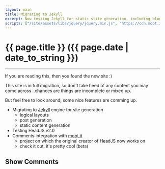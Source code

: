 ```yaml
---
layout: main
title: Migrating to Jekyll
excerpt: Now testing Jekyll for static stite generation, including blog & comments
scripts: ["/site/assets/libs/jquery/jquery.min.js", "https://cdn.moot.it/latest/moot.min.js", "/site/assets/js/comments.min.js"]
---
```


# {{ page.title }} ({{ page.date | date_to_string }})

<hr />

If you are reading this, then you found the new site :)

This site is in full migration, so don't take heed of any content you may come across
..chances are things are incomplete or mixed up.

But feel free to look around, some nice features are comming up.

* Migrating to [Jekyll](http://jekyllrb.com) engine for site generation
  - logical layouts
  - post generation
  - static content generation
* Testing HeadJS v2.0
* Comments integration with [moot.it](http://moot.it)
  * project on which the original creator of HeadJS now works on
  * check it out, it's pretty cool (beta)


<div onclick="blog.loadComments(this, 'posts/2013/may', 'Leave a comment')" style="cursor: pointer;">
    <h2>Show Comments</h2>
</div>
<div id="moot">&nbsp;</div>